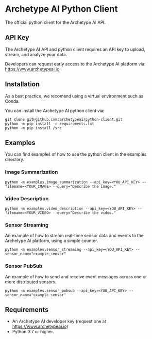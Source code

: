 # Archetype AI Python Client
The official python client for the Archetype AI API.

## API Key
The Archetype AI API and python client requires an API key to upload, stream, and analyze your data.

Developers can request early access to the Archetype AI platform via: https://www.archetypeai.io

## Installation
As a best practice, we recomend using a virtual environment such as Conda.

You can install the Archetype AI python client via:
```
git clone git@github.com:archetypeai/python-client.git
python -m pip install -r requirements.txt
python -m pip install /src
```

## Examples
You can find examples of how to use the python client in the examples directory.

### Image Summarization
```
python -m examples.image_summarization --api_key=<YOU_API_KEY> --filename=<YOUR_IMAGE> --query="Describe the image."
```

### Video Description
```
python -m examples.video_description --api_key=<YOU_API_KEY> --filename=<YOUR_VIDEO> --query="Describe the video."
```

### Sensor Streaming
An example of how to stream real-time sensor data and events to the Archetype AI platform, using a simple counter.
```
python -m examples.sensor_streaming --api_key=<YOU_API_KEY> --sensor_name="example_sensor"
```

### Sensor PubSub
An example of how to send and receive event messages across one or more distributed sensors.
```
python -m examples.sensor_pubsub --api_key=<YOU_API_KEY> --sensor_name="example_sensor"
```

## Requirements
* An Archetype AI developer key (request one at https://www.archetypeai.io)
* Python 3.7 or higher.